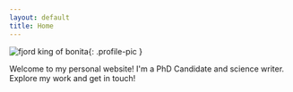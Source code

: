```yaml
---
layout: default
title: Home
---
```


![fjord king of bonita](/assets/images/profile.jpg){: .profile-pic }

Welcome to my personal website! 
I'm a PhD Candidate and science writer. 
Explore my work and get in touch!


